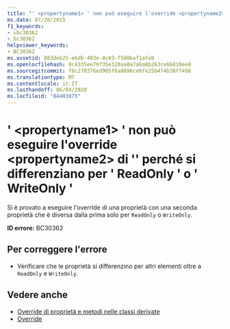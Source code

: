 ```yaml
---
title: "' <propertyname1> ' non può eseguire l'override <propertyname2> di '' perché si differenziano per ' ReadOnly ' o ' WriteOnly '"
ms.date: 07/20/2015
f1_keywords:
- vbc30362
- bc30362
helpviewer_keywords:
- BC30362
ms.assetid: 883deb25-e6db-403e-8c03-f580baf1afa9
ms.openlocfilehash: 8c4335ee79f35e320aa0a7a6a6b263ce66810ee8
ms.sourcegitcommit: f8c270376ed905f6a8896ce0fe25b4f4b38ff498
ms.translationtype: MT
ms.contentlocale: it-IT
ms.lasthandoff: 06/04/2020
ms.locfileid: "84403875"
---
```

# <a name="propertyname1-cannot-override-propertyname2-because-they-differ-by-readonly-or-writeonly"></a>' \<propertyname1> ' non può eseguire l'override \<propertyname2> di '' perché si differenziano per ' ReadOnly ' o ' WriteOnly '
Si è provato a eseguire l'override di una proprietà con una seconda proprietà che è diversa dalla prima solo per `ReadOnly` o `WriteOnly`.  
  
 **ID errore:** BC30362  
  
## <a name="to-correct-this-error"></a>Per correggere l'errore  
  
- Verificare che le proprietà si differenzino per altri elementi oltre a `ReadOnly` e `WriteOnly`.  
  
## <a name="see-also"></a>Vedere anche

- [Override di proprietà e metodi nelle classi derivate](../programming-guide/language-features/objects-and-classes/inheritance-basics.md#overriding-properties-and-methods-in-derived-classes)
- [Override](../language-reference/modifiers/overrides.md)
